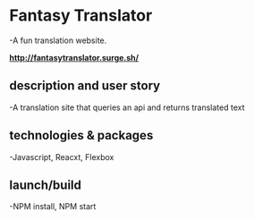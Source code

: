 # Fantasy Translator 
-A fun translation website.

**http://fantasytranslator.surge.sh/**

## description and user story
-A translation site that queries an api and returns translated text


## technologies & packages
-Javascript, Reacxt, Flexbox

## launch/build
-NPM install, NPM start


